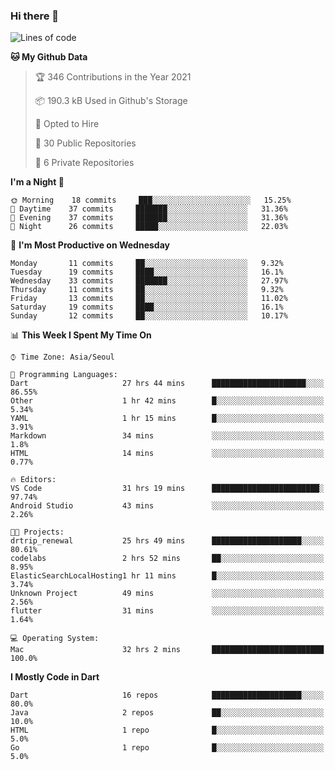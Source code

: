 ### Hi there 👋

<!--
**ska2519/ska2519** is a ✨ _special_ ✨ repository because its `README.md` (this file) appears on your GitHub profile.

Here are some ideas to get you started:

- 🔭 I’m currently working on ...
- 🌱 I’m currently learning ...
- 👯 I’m looking to collaborate on ...
- 🤔 I’m looking for help with ...
- 💬 Ask me about ...
- 📫 How to reach me: ...
- 😄 Pronouns: ...
- ⚡ Fun fact: ...
-->

<!--START_SECTION:waka-->
![Lines of code](https://img.shields.io/badge/From%20Hello%20World%20I%27ve%20Written-437747%20lines%20of%20code-blue)

**🐱 My Github Data** 

> 🏆 346 Contributions in the Year 2021
 > 
> 📦 190.3 kB Used in Github's Storage 
 > 
> 💼 Opted to Hire
 > 
> 📜 30 Public Repositories 
 > 
> 🔑 6 Private Repositories  
 > 
**I'm a Night 🦉** 

```text
🌞 Morning    18 commits     ███░░░░░░░░░░░░░░░░░░░░░░   15.25% 
🌆 Daytime    37 commits     ███████░░░░░░░░░░░░░░░░░░   31.36% 
🌃 Evening    37 commits     ███████░░░░░░░░░░░░░░░░░░   31.36% 
🌙 Night      26 commits     █████░░░░░░░░░░░░░░░░░░░░   22.03%

```
📅 **I'm Most Productive on Wednesday** 

```text
Monday       11 commits     ██░░░░░░░░░░░░░░░░░░░░░░░   9.32% 
Tuesday      19 commits     ████░░░░░░░░░░░░░░░░░░░░░   16.1% 
Wednesday    33 commits     ███████░░░░░░░░░░░░░░░░░░   27.97% 
Thursday     11 commits     ██░░░░░░░░░░░░░░░░░░░░░░░   9.32% 
Friday       13 commits     ██░░░░░░░░░░░░░░░░░░░░░░░   11.02% 
Saturday     19 commits     ████░░░░░░░░░░░░░░░░░░░░░   16.1% 
Sunday       12 commits     ██░░░░░░░░░░░░░░░░░░░░░░░   10.17%

```


📊 **This Week I Spent My Time On** 

```text
⌚︎ Time Zone: Asia/Seoul

💬 Programming Languages: 
Dart                     27 hrs 44 mins      █████████████████████░░░░   86.55% 
Other                    1 hr 42 mins        █░░░░░░░░░░░░░░░░░░░░░░░░   5.34% 
YAML                     1 hr 15 mins        █░░░░░░░░░░░░░░░░░░░░░░░░   3.91% 
Markdown                 34 mins             ░░░░░░░░░░░░░░░░░░░░░░░░░   1.8% 
HTML                     14 mins             ░░░░░░░░░░░░░░░░░░░░░░░░░   0.77%

🔥 Editors: 
VS Code                  31 hrs 19 mins      ████████████████████████░   97.74% 
Android Studio           43 mins             ░░░░░░░░░░░░░░░░░░░░░░░░░   2.26%

🐱‍💻 Projects: 
drtrip_renewal           25 hrs 49 mins      ████████████████████░░░░░   80.61% 
codelabs                 2 hrs 52 mins       ██░░░░░░░░░░░░░░░░░░░░░░░   8.95% 
ElasticSearchLocalHosting1 hr 11 mins        █░░░░░░░░░░░░░░░░░░░░░░░░   3.74% 
Unknown Project          49 mins             ░░░░░░░░░░░░░░░░░░░░░░░░░   2.56% 
flutter                  31 mins             ░░░░░░░░░░░░░░░░░░░░░░░░░   1.64%

💻 Operating System: 
Mac                      32 hrs 2 mins       █████████████████████████   100.0%

```

**I Mostly Code in Dart** 

```text
Dart                     16 repos            ████████████████████░░░░░   80.0% 
Java                     2 repos             ██░░░░░░░░░░░░░░░░░░░░░░░   10.0% 
HTML                     1 repo              █░░░░░░░░░░░░░░░░░░░░░░░░   5.0% 
Go                       1 repo              █░░░░░░░░░░░░░░░░░░░░░░░░   5.0%

```



<!--END_SECTION:waka-->


